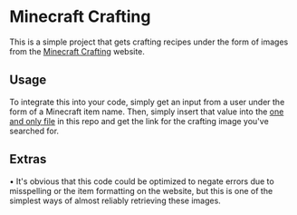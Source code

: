 # Minecraft Crafting

This is a simple project that gets crafting recipes under the form of images from the [Minecraft Crafting](https://www.minecraftcrafting.info/) website.

## Usage

To integrate this into your code, simply get an input from a user under the form of a Minecraft item name. Then, simply insert that value into the [one and only file](https://github.com/ThaZeno/mc-damage/blob/main/crafting-recipe.js) in this repo and get the link for the crafting image you've searched for. 

## Extras

• It's obvious that this code could be optimized to negate errors due to misspelling or the item formatting on the website, but this is one of the simplest ways of almost reliably retrieving these images. 
